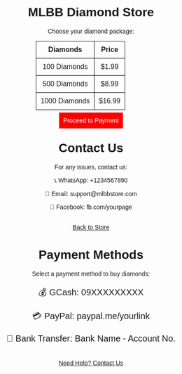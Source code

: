 <!DOCTYPE html>
<html>
<head>
    <title>MLBB Diamond Store</title>
    <style>
        body { font-family: Arial, sans-serif; text-align: center; }
        table { width: 50%; margin: auto; border-collapse: collapse; }
        th, td { border: 1px solid black; padding: 10px; text-align: center; }
        .button { background: red; color: white; padding: 10px; text-decoration: none; }
    </style>
</head>
<body>
    <h1>MLBB Diamond Store</h1>
    <p>Choose your diamond package:</p>
    <table>
        <tr>
            <th>Diamonds</th>
            <th>Price</th>
        </tr>
        <tr>
            <td>100 Diamonds</td>
            <td>$1.99</td>
        </tr>
        <tr>
            <td>500 Diamonds</td>
            <td>$8.99</td>
        </tr>
        <tr>
            <td>1000 Diamonds</td>
            <td>$16.99</td>
        </tr>
    </table>
    <br>
    <a href="payment.html" class="button">Proceed to Payment</a>
</body>
</html> 
<!DOCTYPE html>
<html>
<head>
    <title>Payment Methods</title>
    <style>
        body { font-family: Arial, sans-serif; text-align: center; }
        .payment { font-size: 20px; margin: 20px; }
    </style>
</head>
<body> 
    <!DOCTYPE html>
<html>
<head>
    <title>Contact Us</title>
    <style>
        body { font-family: Arial, sans-serif; text-align: center; }
    </style>
</head>
<body>
    <h1>Contact Us</h1>
    <p>For any issues, contact us:</p>
    <p>📞 WhatsApp: +1234567890</p>
    <p>📧 Email: support@mlbbstore.com</p>
    <p>💬 Facebook: fb.com/yourpage</p>
    <br>
    <a href="store.html">Back to Store</a>
</body>
</html>
    <h1>Payment Methods</h1>
    <p>Select a payment method to buy diamonds:</p>
    <div class="payment">💰 GCash: 09XXXXXXXXX</div>
    <div class="payment">💳 PayPal: paypal.me/yourlink</div>
    <div class="payment">🏦 Bank Transfer: Bank Name - Account No.</div>
    <br>
    <a href="contact.html">Need Help? Contact Us</a>
</body>
</html>

